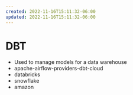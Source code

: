 ```yaml
---
created: 2022-11-16T15:11:32-06:00
updated: 2022-11-16T15:11:32-06:00
---
```

# DBT 

- Used to manage models for a data warehouse
- apache-airflow-providers-dbt-cloud
- databricks
- snowflake
- amazon